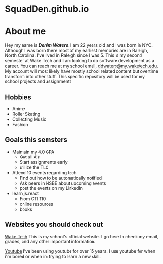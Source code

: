 # SquadDen.github.io
# About me
Hey my name is ***Denim Waters***. I am 22 years old and I was born in NYC. Although I was born there most of my earliest memories are in Raleigh, North Carolina. I've lived in Raleigh since I was 5. This is my second semester at Wake Tech and I am looking to do software development as a career. You can reach me at my school email, ddwaters@my.waketech.edu. My account will most likely have mostly school related content but overtime transform into other stuff. This specific repository will be used for my school projects and assignments 

## Hobbies
+  Anime
+  Roller Skating
+  Collecting Music
+  Fashion
## Goals this semsters
+ Maintain my 4.0 GPA
  + Get all A's
  + Start assignments early
  + utilize the TLC
+ Attend 10 events regarding tech
  + Find out how to be automatically notified
  + Ask peers in NSBE about upcoming events
  + post the events on my LinkedIn
+ learn js.react
  + From CTI 110
  + online resources
  + books
## Websites you should check out
[Wake Tech](https://www.waketech.edu/user/login/ "This link will direct you to my school, Wake Tech's website")
This is my school's official website. I go here to check my email, grades, and any other important information.

[Youtube](https://www.youtube.com/ "I use Youtube for entertainment and also for learning new skills.")
I've been using youtube for over 15 years. I use youtube for when i'm bored or when im trying to learn a new skill.


   

